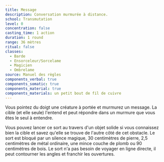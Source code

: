 ```yaml
---
title: Message
description: Conversation murmurée à distance.
school: Transmutation
level: 0
concentration: false
casting_time: 1 action
duration: 1 round
range: 36 mètres
ritual: false
classes:
  - Barde
  - Ensorceleur/Sorcelame
  - Magicien
  - Ombrelame
source: Manuel des règles
components_verbal: true
components_somatic: true
components_material: true
components_materials: un petit bout de fil de cuivre
---
```

Vous pointez du doigt une créature à portée et murmurez un message. La cible (et elle seule) l'entend et peut répondre dans un murmure que vous êtes le seul à entendre.

Vous pouvez lancer ce sort au travers d'un objet solide si vous connaissez bien la cible et savez qu'elle se trouve de l'autre côté de cet obstacle. Le sort est bloqué par un silence magique, 30 centimètres de pierre, 2,5 centimètres de métal ordinaire, une mince couche de plomb ou 90 centimètres de bois. Le sort n'a pas besoin de voyager en ligne directe, il peut contourner les angles et franchir les ouvertures.
